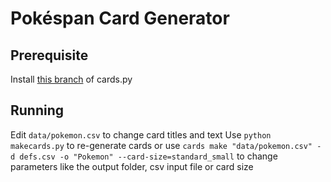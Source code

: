 # Pokéspan Card Generator
## Prerequisite
Install [this branch](https://github.com/AEPSchmitt/cards.py) of cards.py

## Running
Edit `data/pokemon.csv` to change card titles and text
Use `python makecards.py` to re-generate cards
or use `cards make "data/pokemon.csv" -d defs.csv -o "Pokemon" --card-size=standard_small` to change parameters like the output folder, csv input file or card size

